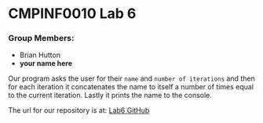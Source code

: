 # **CMPINF0010 Lab 6**

### Group Members:
- Brian Hutton
- __your name here__

Our program asks the user for their `name` and `number of iterations` and then for each iteration it concatenates the name to itself a number of times equal to the current iteration. Lastly it prints the name to the console.

The url for our repository is at:
[Lab6 GitHub](https://pages.github.com/)
